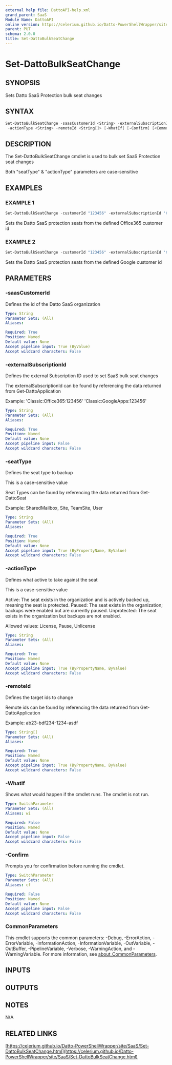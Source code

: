 ```yaml
---
external help file: DattoAPI-help.xml
grand_parent: SaaS
Module Name: DattoAPI
online version: https://celerium.github.io/Datto-PowerShellWrapper/site/SaaS/Set-DattoBulkSeatChange.html
parent: PUT
schema: 2.0.0
title: Set-DattoBulkSeatChange
---
```


# Set-DattoBulkSeatChange

## SYNOPSIS
Sets Datto SaaS Protection bulk seat changes

## SYNTAX

```powershell
Set-DattoBulkSeatChange -saasCustomerId <String> -externalSubscriptionId <String> -seatType <String>
 -actionType <String> -remoteId <String[]> [-WhatIf] [-Confirm] [<CommonParameters>]
```

## DESCRIPTION
The Set-DattoBulkSeatChange cmdlet is used to bulk set SaaS
Protection seat changes

Both "seatType" & "actionType" parameters are case-sensitive

## EXAMPLES

### EXAMPLE 1
```powershell
Set-DattoBulkSeatChange -customerId "123456" -externalSubscriptionId 'Classic:Office365:654321' -seatType "User" -actionType License -remoteId "ab23-bdf234-1234-asdf"
```

Sets the Datto SaaS protection seats from the defined Office365 customer id

### EXAMPLE 2
```powershell
Set-DattoBulkSeatChange -customerId "123456" -externalSubscriptionId 'Classic:GoogleApps:654321' -seatType "SharedDrive" -actionType Pause -remoteId "ab23-bdf234-1234-asdf","cd45-cfe567-5678-1234"
```

Sets the Datto SaaS protection seats from the defined Google customer id

## PARAMETERS

### -saasCustomerId
Defines the id of the Datto SaaS organization

```yaml
Type: String
Parameter Sets: (All)
Aliases:

Required: True
Position: Named
Default value: None
Accept pipeline input: True (ByValue)
Accept wildcard characters: False
```

### -externalSubscriptionId
Defines the external Subscription ID used to set SaaS bulk seat changes

The externalSubscriptionId can be found by referencing the data returned from Get-DattoApplication

Example:
    'Classic:Office365:123456'
    'Classic:GoogleApps:123456'

```yaml
Type: String
Parameter Sets: (All)
Aliases:

Required: True
Position: Named
Default value: None
Accept pipeline input: False
Accept wildcard characters: False
```

### -seatType
Defines the seat type to backup

This is a case-sensitive value

Seat Types can be found by referencing the data returned from Get-DattoSeat

Example:
    SharedMailbox, Site, TeamSite, User

```yaml
Type: String
Parameter Sets: (All)
Aliases:

Required: True
Position: Named
Default value: None
Accept pipeline input: True (ByPropertyName, ByValue)
Accept wildcard characters: False
```

### -actionType
Defines what active to take against the seat

This is a case-sensitive value

Active:         The seat exists in the organization and is actively backed up, meaning the seat is protected.
Paused:         The seat exists in the organization; backups were enabled but are currently paused.
Unprotected:    The seat exists in the organization but backups are not enabled.

Allowed values:
    License, Pause, Unlicense

```yaml
Type: String
Parameter Sets: (All)
Aliases:

Required: True
Position: Named
Default value: None
Accept pipeline input: True (ByPropertyName, ByValue)
Accept wildcard characters: False
```

### -remoteId
Defines the target ids to change

Remote ids can be found by referencing the data returned from Get-DattoApplication

Example:
    ab23-bdf234-1234-asdf

```yaml
Type: String[]
Parameter Sets: (All)
Aliases:

Required: True
Position: Named
Default value: None
Accept pipeline input: True (ByPropertyName, ByValue)
Accept wildcard characters: False
```

### -WhatIf
Shows what would happen if the cmdlet runs.
The cmdlet is not run.

```yaml
Type: SwitchParameter
Parameter Sets: (All)
Aliases: wi

Required: False
Position: Named
Default value: None
Accept pipeline input: False
Accept wildcard characters: False
```

### -Confirm
Prompts you for confirmation before running the cmdlet.

```yaml
Type: SwitchParameter
Parameter Sets: (All)
Aliases: cf

Required: False
Position: Named
Default value: None
Accept pipeline input: False
Accept wildcard characters: False
```

### CommonParameters
This cmdlet supports the common parameters: -Debug, -ErrorAction, -ErrorVariable, -InformationAction, -InformationVariable, -OutVariable, -OutBuffer, -PipelineVariable, -Verbose, -WarningAction, and -WarningVariable. For more information, see [about_CommonParameters](http://go.microsoft.com/fwlink/?LinkID=113216).

## INPUTS

## OUTPUTS

## NOTES
N\A

## RELATED LINKS

[https://celerium.github.io/Datto-PowerShellWrapper/site/SaaS/Set-DattoBulkSeatChange.html](https://celerium.github.io/Datto-PowerShellWrapper/site/SaaS/Set-DattoBulkSeatChange.html)

